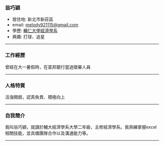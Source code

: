 ### 翁巧穎

- 居住地: 新北市新莊區
- email: melody921115@gmail.com
- 學歷: [輔仁大學經濟學系](https://economics.fju.edu.tw/en/)
- 興趣: 打球、追星
<hr>

### 工作經歷
曾經在大一暑假時，在富邦銀行當過徵審人員
<hr>

### 人格特質
活潑開朗，認真負責、積極向上
<hr>

### 自我簡介
我叫翁巧穎，就讀於輔大經濟學系大學二年級，主修經濟學系。我熟練掌握excel相關技能，並具備團隊合作以及溝通能力等。
<hr>
